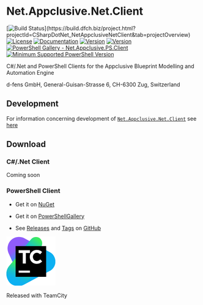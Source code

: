 # Net.Appclusive.Net.Client
[![Build Status](https://build.dfch.biz/app/rest/builds/buildType:(id:CSharpDotNet_NetAppclusiveNetClient_Build)/statusIcon)](https://build.dfch.biz/project.html?projectId=CSharpDotNet_NetAppclusiveNetClient&tab=projectOverview)
[![License](https://img.shields.io/badge/license-Apache%20License%202.0-blue.svg)](https://github.com/Appclusive/Net.Appclusive.Net.Client/blob/master/LICENSE)
[![Documentation](https://readthedocs.org/projects/pip/badge/)](http://docs.appclusive.net/en/latest/Clients/)
[![Version](https://img.shields.io/nuget/v/Net.Appclusive.Net.Client.svg)](https://www.nuget.org/packages/Net.Appclusive.Net.Client/)
[![Version](https://img.shields.io/nuget/v/Net.Appclusive.PS.Client.svg)](https://www.nuget.org/packages/Net.Appclusive.PS.Client/)
[![PowerShell Gallery - Net.Appclusive.PS.Client](https://img.shields.io/badge/PowerShell%20Gallery-Net.Appclusive.PS.Client-blue.svg)](https://www.powershellgallery.com/packages/Net.Appclusive.PS.Client)
[![Minimum Supported PowerShell Version](https://img.shields.io/badge/PowerShell-5.0-blue.svg)](https://github.com/Appclusive/Net.Appclusive.Net.Client)

C#/.Net and PowerShell Clients for the Appclusive Blueprint Modelling and Automation Engine

d-fens GmbH, General-Guisan-Strasse 6, CH-6300 Zug, Switzerland

## Development

For information concerning development of [`Net.Appclusive.Net.Client`](https://github.com/Appclusive/Net.Appclusive.Net.Client) see [here](http://docs.appclusive.net/en/latest/Development/NetAppclusiveNetClient/)

## Download

### C#/.Net Client

Coming soon

### PowerShell Client

* Get it on [NuGet](https://www.nuget.org/packages/Net.Appclusive.PS.Client/)

* Get it on [PowerShellGallery](https://www.powershellgallery.com/packages/Net.Appclusive.PS.Client)

* See [Releases](https://github.com/Appclusive/Net.Appclusive.Net.Client/releases) and [Tags](https://github.com/Appclusive/Net.Appclusive.Net.Client/tags) on [GitHub](https://github.com/Appclusive/Net.Appclusive.Net.Client)


[![TeamCity Logo](https://github.com/Appclusive/Net.Appclusive.Net.Client/blob/master/TeamCity.png)](https://www.jetbrains.com/teamcity/)

Released with TeamCity
